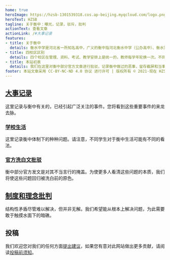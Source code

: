 ```yaml
---
home: true
heroImage: https://hzsb-1301539318.cos.ap-beijing.myqcloud.com/logo.png
heroText: HZSB
tagline: 关于衡中：曝光，记录，驳斥，批判
actionText: 查看文章
actionLink: /#大事记录
features:
- title: 关于衡中
  details: 衡水中学是河北省一所知名高中，广义的衡中指河北衡水中学（公办高中）、衡水第一中学（民办高中）、衡水中学实验学校（民办初高中）、 衡水滏阳中学（民办高中），四个校区；狭义的衡中仅指河北衡水中学。
- title: 四校区区别
  details: 四个校区在管理、资料、考试、教学安排上是统一的，教师每学年轮换一次。不同校区的区别在于生源、管理细节、硬件条件等。
- title: 本站初衷
  details: 我们在这里对衡中部分官方文章进行批驳，记录衡中做过的恶事，留存截屏和当事人叙述证据，记录衡中生活细节，批判一些不合理的理念和制度。让大家对衡中有多方面的了解和思考。
footer: 本站文章采用 CC-BY-NC-ND 4.0 协议 进行许可 | 版权所有 © 2021-现在 HZSB编辑组
---
```


## [大事记录](/event/)

这里记录与衡中有关的，已经引起广泛关注的事件。您将看到这些重要事件的来龙去脉。

### [学校生活](/campus/)

这里记录衡中体制下的种种问题。请注意，不同学生对于衡中生活可能有不同的看法。

### [官方洗白文批驳](/refute/)

衡中部分官方发文是对其不当言行的掩盖。为使更多人看清这些问题的本质，我们将使这些问题回归被洗白前的原色。

## [制度和理念批判](/system/)

结构性矛盾尽管难以解决，但并非无解。我们希望能从根本上解决问题，为此需要敢于触摸水面下的暗礁。

## 投稿

我们欢迎您对我们的任何方面[提出建议](mailto:sbhszx@hotmail.com)，如果您有意对此网站做出更多贡献，请阅读[投稿前须知](./contribute.md)。
